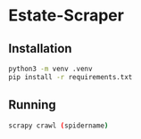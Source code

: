 # Estate-Scraper

## Installation

```bash
python3 -m venv .venv
pip install -r requirements.txt
```

## Running

```bash
scrapy crawl (spidername)
```
